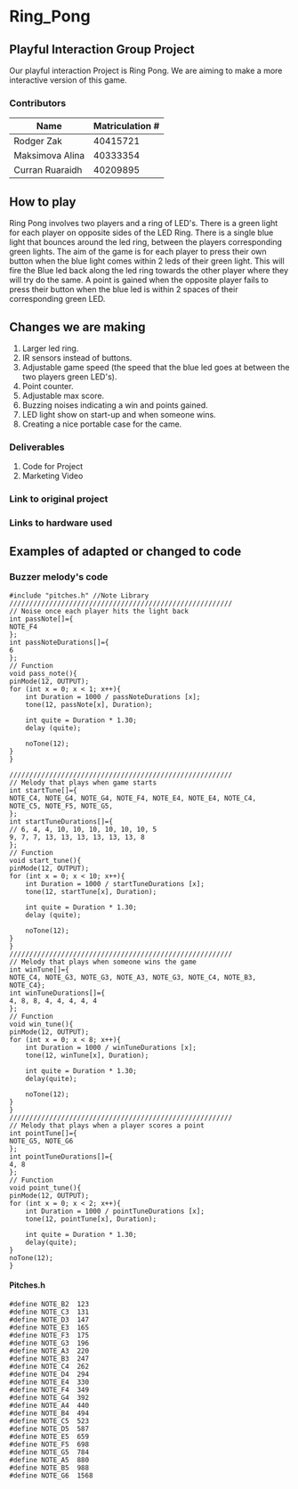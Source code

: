 # Ring_Pong

## Playful Interaction Group Project

Our playful interaction Project is Ring Pong. 
We are aiming to make a more interactive version of this game.

### Contributors

| Name            | Matriculation # |
| --------------- | --------------- |
| Rodger Zak      | 40415721        |
| Maksimova Alina | 40333354        |
| Curran Ruaraidh | 40209895        |

## How to play

Ring Pong involves two players and a ring of LED's.
There is a green light for each player on opposite sides of the LED Ring.
There is a single blue light that bounces around the led ring, between the players corresponding green lights.
The aim of the game is for each player to press their own button when the blue light comes within 2 leds of their green light.
This will fire the Blue led back along the led ring towards the other player where they will try do the same.
A point is gained when the opposite player fails to press their button when the blue led is within 2 spaces of their corresponding green LED.

## Changes we are making

1. Larger led ring.
2. IR sensors instead of buttons.
3. Adjustable game speed (the speed that the blue led goes at between the two players green LED's).
4. Point counter.
5. Adjustable max score.
6. Buzzing noises indicating a win and points gained.
7. LED light show on start-up and when someone wins.
8. Creating a nice portable case for the came.

### Deliverables

1. Code for Project
2. Marketing Video

### Link to original project

### Links to hardware used

## Examples of adapted or changed to code

### Buzzer melody's code

    #include "pitches.h" //Note Library
    ////////////////////////////////////////////////////////
    // Noise once each player hits the light back
    int passNote[]={
    NOTE_F4
    };
    int passNoteDurations[]={
    6
    };
    // Function
    void pass_note(){
    pinMode(12, OUTPUT);
    for (int x = 0; x < 1; x++){
        int Duration = 1000 / passNoteDurations [x];
        tone(12, passNote[x], Duration);

        int quite = Duration * 1.30;
        delay (quite);

        noTone(12);
    }
    }

    ////////////////////////////////////////////////////////
    // Melody that plays when game starts
    int startTune[]={
    NOTE_C4, NOTE_G4, NOTE_G4, NOTE_F4, NOTE_E4, NOTE_E4, NOTE_C4,
    NOTE_C5, NOTE_F5, NOTE_G5, 
    };
    int startTuneDurations[]={
    // 6, 4, 4, 10, 10, 10, 10, 10, 10, 5
    9, 7, 7, 13, 13, 13, 13, 13, 13, 8
    };
    // Function
    void start_tune(){
    pinMode(12, OUTPUT);
    for (int x = 0; x < 10; x++){
        int Duration = 1000 / startTuneDurations [x];
        tone(12, startTune[x], Duration);

        int quite = Duration * 1.30;
        delay (quite);

        noTone(12);
    }
    }
    ////////////////////////////////////////////////////////
    // Melody that plays when someone wins the game
    int winTune[]={
    NOTE_C4, NOTE_G3, NOTE_G3, NOTE_A3, NOTE_G3, NOTE_C4, NOTE_B3,
    NOTE_C4};
    int winTuneDurations[]={
    4, 8, 8, 4, 4, 4, 4, 4
    };
    // Function
    void win_tune(){
    pinMode(12, OUTPUT);
    for (int x = 0; x < 8; x++){
        int Duration = 1000 / winTuneDurations [x];
        tone(12, winTune[x], Duration);

        int quite = Duration * 1.30;
        delay(quite);

        noTone(12);
    }
    }
    ////////////////////////////////////////////////////////
    // Melody that plays when a player scores a point
    int pointTune[]={
    NOTE_G5, NOTE_G6
    };
    int pointTuneDurations[]={
    4, 8
    };
    // Function
    void point_tune(){
    pinMode(12, OUTPUT);
    for (int x = 0; x < 2; x++){
        int Duration = 1000 / pointTuneDurations [x];
        tone(12, pointTune[x], Duration);

        int quite = Duration * 1.30;
        delay(quite);
    } 
    noTone(12);
    }

#### Pitches.h

    #define NOTE_B2  123
    #define NOTE_C3  131
    #define NOTE_D3  147
    #define NOTE_E3  165
    #define NOTE_F3  175
    #define NOTE_G3  196
    #define NOTE_A3  220
    #define NOTE_B3  247
    #define NOTE_C4  262
    #define NOTE_D4  294
    #define NOTE_E4  330
    #define NOTE_F4  349
    #define NOTE_G4  392
    #define NOTE_A4  440
    #define NOTE_B4  494
    #define NOTE_C5  523
    #define NOTE_D5  587
    #define NOTE_E5  659
    #define NOTE_F5  698
    #define NOTE_G5  784
    #define NOTE_A5  880
    #define NOTE_B5  988
    #define NOTE_G6  1568